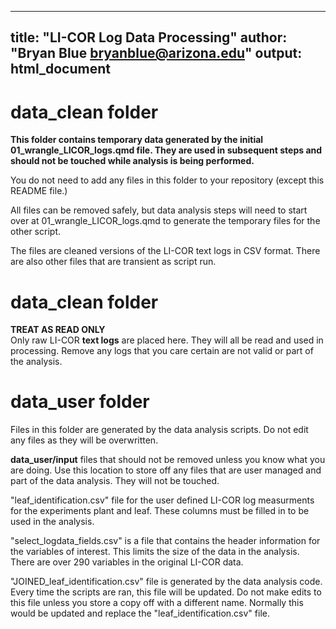 
---
title: "LI-COR Log Data Processing"
author: "Bryan Blue bryanblue@arizona.edu"
output: html_document
---

# data_clean folder  

**This folder contains temporary data generated by the initial 01_wrangle_LICOR_logs.qmd file. They are used in subsequent steps and should not be touched while analysis is being performed.**   

You do not need to add any files in this folder to your repository (except this README file.)

All files can be removed safely, but data analysis steps will need to start over at 01_wrangle_LICOR_logs.qmd to generate the temporary files for the other script.  

The files are cleaned versions of the LI-COR text logs in CSV format. There are also other files that are transient as script run.  
# data_clean folder  
**TREAT AS READ ONLY**  
Only raw LI-COR **text logs** are placed here. They will all be read and used in processing. Remove any logs that you care certain are not valid or part of the analysis.  
# data_user folder  
Files in this folder are generated by the data analysis scripts. Do not edit any files as they will be overwritten.

**data_user/input** files that should not be removed unless you know what you are doing. Use this location to store off any files that are user managed and part of the data analysis. They will not be touched.  
  
"leaf_identification.csv" file for the user defined LI-COR log measurments for the experiments plant and leaf. These columns must be filled in to be used in the analysis.  
  
"select_logdata_fields.csv" is a file that contains the header information for the variables of interest. This limits the size of the data in the analysis. There are over 290 variables in the original LI-COR data.  
  
"JOINED_leaf_identification.csv" file is generated by the data analysis code. Every time the scripts are ran, this file will be updated. Do not make edits to this file unless you store a copy off with a different name. Normally this would be updated and replace the "leaf_identification.csv" file.  
  


